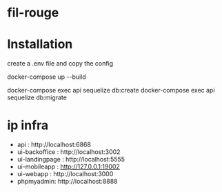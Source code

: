 # fil-rouge

# Installation

create a .env file and copy the config

docker-compose up --build

docker-compose exec api sequelize db:create
docker-compose exec api sequelize db:migrate

# ip infra

- api : http://localhost:6868
- ui-backoffice : http://localhost:3002
- ui-landingpage : http://localhost:5555
- ui-mobileapp : http://127.0.0.1:19002
- ui-webapp : http://localhost:3000
- phpmyadmin: http://localhost:8888
